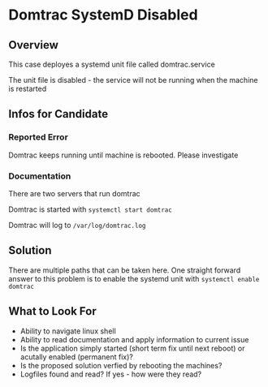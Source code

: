 # Domtrac SystemD Disabled

## Overview
This case deployes a systemd unit file called domtrac.service

The unit file is disabled - the service will not be running when the machine is restarted


## Infos for Candidate
### Reported Error
Domtrac keeps running until machine is rebooted. Please investigate

### Documentation
There are two servers that run domtrac

Domtrac is started with ```systemctl start domtrac```

Domtrac will log to ```/var/log/domtrac.log```


## Solution
There are multiple paths that can be taken here. One straight forward answer to this problem is to enable the systemd unit with ```systemctl enable domtrac```



## What to Look For
- Ability to navigate linux shell
- Ability to read documentation and apply information to current issue
- Is the application simply started (short term fix until next reboot) or acutally enabled (permanent fix)?
- Is the proposed solution verfied by rebooting the machines?
- Logfiles found and read? If yes - how were they read?


